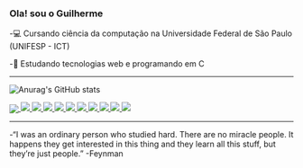 ### Ola! sou o Guilherme

-💻 Cursando ciência da computação na Universidade Federal de São Paulo (UNIFESP - ICT)

-🎈 Estudando tecnologias web e programando em C

<hr>


![Anurag's GitHub stats](https://github-readme-stats.vercel.app/api?username=GuilhermeCampos24&show_icons=true&theme=radical)


<a href="https://github.com/anuraghazra/github-readme-stats">
  <img align="center" src="![Anurag's GitHub stats](https://github-readme-stats.vercel.app/api?username=GuilhermeCampos24&show_icons=true&theme=radical)" />
</a>

<a href= "#">
<img  src="https://img.shields.io/badge/C-00599C?style=for-the-badge&logo=c&logoColor=white">
<img  src="https://img.shields.io/badge/HTML-239120?style=for-the-badge&logo=html5&logoColor=white">
<img src="https://img.shields.io/badge/JavaScript-323330?style=for-the-badge&logo=javascript&logoColor=F7DF1E">
<img src="https://img.shields.io/badge/CSS-239120?&style=for-the-badge&logo=css3&logoColor=white">
<img src="https://img.shields.io/badge/Node.js-43853D?style=for-the-badge&logo=node.js&logoColor=white">
<img src="https://img.shields.io/badge/React-20232A?style=for-the-badge&logo=react&logoColor=61DAFB">
<img src="https://img.shields.io/badge/Bootstrap-563D7C?style=for-the-badge&logo=bootstrap&logoColor=white">
<img src="https://img.shields.io/badge/Redux-593D88?style=for-the-badge&logo=redux&logoColor=white">
<img src="https://img.shields.io/badge/React_Router-CA4245?style=for-the-badge&logo=react-router&logoColor=white">
<img src="https://img.shields.io/badge/jQuery-0769AD?style=for-the-badge&logo=jquery&logoColor=white">
</a>
<hr>

-“I was an ordinary person who studied hard. There are no miracle people. It happens they get interested in this thing and they learn all this stuff, but they’re just people.” -Feynman
